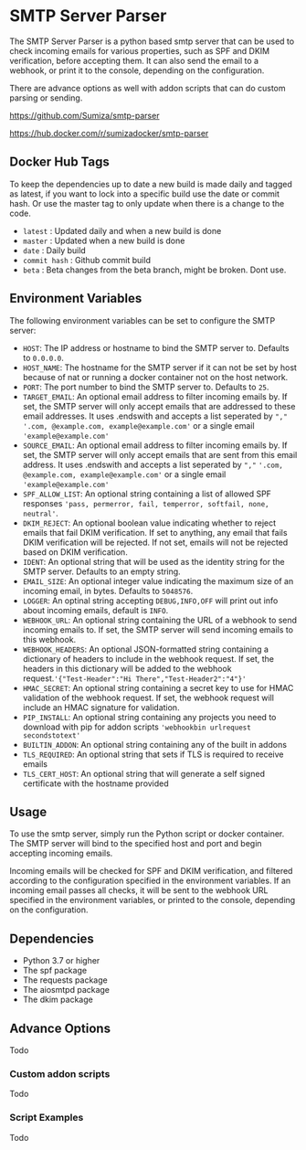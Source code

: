# SMTP Server Parser
The SMTP Server Parser is a python based smtp server that can be used to check incoming emails for various properties, such as SPF and DKIM verification, before accepting them. It can also send the email to a webhook, or print it to the console, depending on the configuration.

There are advance options as well with addon scripts that can do custom parsing or sending.

https://github.com/Sumiza/smtp-parser

https://hub.docker.com/r/sumizadocker/smtp-parser


## Docker Hub Tags
To keep the dependencies up to date a new build is made daily and tagged as latest, if you want to lock into a specific build use the date or commit hash. Or use the master tag to only update when there is a change to the code.

- `latest` : Updated daily and when a new build is done
- `master` : Updated when a new build is done
- `date` : Daily build
- `commit hash` : Github commit build
- `beta` : Beta changes from the beta branch, might be broken. Dont use.

## Environment Variables
The following environment variables can  be set to configure the SMTP server:

- `HOST`: The IP address or hostname to bind the SMTP server to. Defaults to `0.0.0.0`.
- `HOST_NAME`: The hostname for the SMTP server if it can not be set by host because of nat or running a docker container not on the host network.
- `PORT`: The port number to bind the SMTP server to. Defaults to `25`.
- `TARGET_EMAIL`: An optional email address to filter incoming emails by. If set, the SMTP server will only accept emails that are addressed to these email addresses. It uses .endswith and accepts a list seperated by `","` `'.com, @example.com, example@example.com'` or a single email `'example@example.com'`
- `SOURCE_EMAIL`: An optional email address to filter incoming emails by. If set, the SMTP server will only accept emails that are sent from this email address. It uses .endswith and accepts a list seperated by `","` `'.com, @example.com, example@example.com'` or a single email `'example@example.com'`
- `SPF_ALLOW_LIST`: An optional string containing a list of allowed SPF responses `'pass, permerror, fail, temperror, softfail, none, neutral'`.
- `DKIM_REJECT`: An optional boolean value indicating whether to reject emails that fail DKIM verification. If set to anything, any email that fails DKIM verification will be rejected. If not set, emails will not be rejected based on DKIM verification.
- `IDENT`: An optional string that will be used as the identity string for the SMTP server. Defaults to an empty string.
- `EMAIL_SIZE`: An optional integer value indicating the maximum size of an incoming email, in bytes. Defaults to `5048576`.
- `LOGGER`: An optinal string accepting `DEBUG,INFO,OFF` will print out info about incoming emails, default is `INFO`.
- `WEBHOOK_URL`: An optional string containing the URL of a webhook to send incoming emails to. If set, the SMTP server will send incoming emails to this webhook.
- `WEBHOOK_HEADERS`: An optional JSON-formatted string containing a dictionary of headers to include in the webhook request. If set, the headers in this dictionary will be added to the webhook request.`'{"Test-Header":"Hi There","Test-Header2":"4"}'`
- `HMAC_SECRET`: An optional string containing a secret key to use for HMAC validation of the webhook request. If set, the webhook request will include an HMAC signature for validation.
- `PIP_INSTALL`: An optional string containing any projects you need to download with pip for addon scripts `'webhookbin urlrequest secondstotext'`
- `BUILTIN_ADDON`: An optional string containing any of the built in addons
- `TLS_REQUIRED`: An optional string that sets if TLS is required to receive emails
- `TLS_CERT_HOST`: An optional string that will generate a self signed certificate with the hostname provided



## Usage
To use the smtp server, simply run the Python script or docker container. The SMTP server will bind to the specified host and port and begin accepting incoming emails.

Incoming emails will be checked for SPF and DKIM verification, and filtered according to the configuration specified in the environment variables. If an incoming email passes all checks, it will be sent to the webhook URL specified in the environment variables, or printed to the console, depending on the configuration.

## Dependencies

- Python 3.7 or higher
- The spf package
- The requests package
- The aiosmtpd package
- The dkim package

## Advance Options
Todo

### Custom addon scripts
Todo

### Script Examples
Todo

